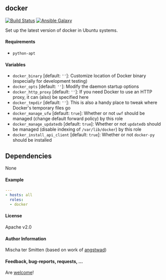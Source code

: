## docker

[![Build Status](https://travis-ci.org/Oefenweb/ansible-docker.svg?branch=master)](https://travis-ci.org/Oefenweb/ansible-docker) [![Ansible Galaxy](http://img.shields.io/badge/ansible--galaxy-docker-blue.svg)](https://galaxy.ansible.com/list#/roles/2309)

Set up the latest version of docker in Ubuntu systems.

#### Requirements

* `python-apt`

#### Variables

* `docker_binary` [default: `''`]: Customize location of Docker binary (especially for development testing)
* `docker_opts` [default: `''`]: Modify the daemon startup options
* `docker_http_proxy` [default: `''`]: If you need Docker to use an HTTP proxy, it can (also) be specified here
* `docker_tmpdir` [default: `''`]:  This is also a handy place to tweak where Docker's temporary files go
* `docker_manage_ufw` [default: `true`]: Whether or not `uwf` should be managed (change default forward policy) by this role
* `docker_manage_updatedb` [default: `true`]: Whether or not `updatedb` should be managed (disable indexing of `/var/lib/docker`) by this role
* `docker_install_api_client` [default: `true`]: Whether or not `docker-py` should be installed

## Dependencies

None

#### Example

```yaml
---
- hosts: all
  roles:
  - docker
```

#### License

Apache v2.0

#### Author Information

Mischa ter Smitten (based on work of [angstwad](https://github.com/angstwad))

#### Feedback, bug-reports, requests, ...

Are [welcome](https://github.com/Oefenweb/ansible-docker/issues)!
